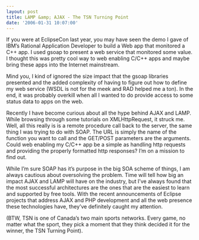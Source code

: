 ```yaml
---
layout: post
title: LAMP &amp; AJAX - The TSN Turning Point
date: '2006-01-31 10:07:00'
---
```



If you were at EclipseCon last year, you may have seen the demo I gave of IBM’s Rational Application Developer to build a Web app that monitored a C++ app. I used gsoap to present a web service that monitored some value. I thought this was pretty cool way to web enabling C/C++ apps and maybe bring these apps into the Internet mainstream.

Mind you, I kind of ignored the size impact that the gsoap libraries presented and the added complexity of having to figure out how to define my web service (WSDL is not for the meek and RAD helped me a ton). In the end, it was probably overkill when all I wanted to do provide access to some status data to apps on the web.

Recently I have become curious about all the hype behind AJAX and LAMP. While browsing through some tutorials on XMLHttpRequest, it struck me. Well, all this really is is a remote procedure call back to the server, the same thing I was trying to do with SOAP. The URL is simply the name of the function you want to call and the GET/POST parameters are the arguments. Could web enabling my C/C++ app be a simple as handling http requests and providing the properly formatted http responses? I’m on a mission to find out.

While I’m sure SOAP has it’s purpose in the big SOA scheme of things, I am always cautious about oversolving the problem. Time will tell how big an impact AJAX and LAMP will have on the industry, but I’ve always found that the most successful architectures are the ones that are the easiest to learn and supported by free tools. With the recent announcements of Eclipse projects that address AJAX and PHP development and all the web presence these technologies have, they’ve definitely caught my attention.

(BTW, TSN is one of Canada’s two main sports networks. Every game, no matter what the sport, they pick a moment that they think decided it for the winner, the TSN Turning Point).


